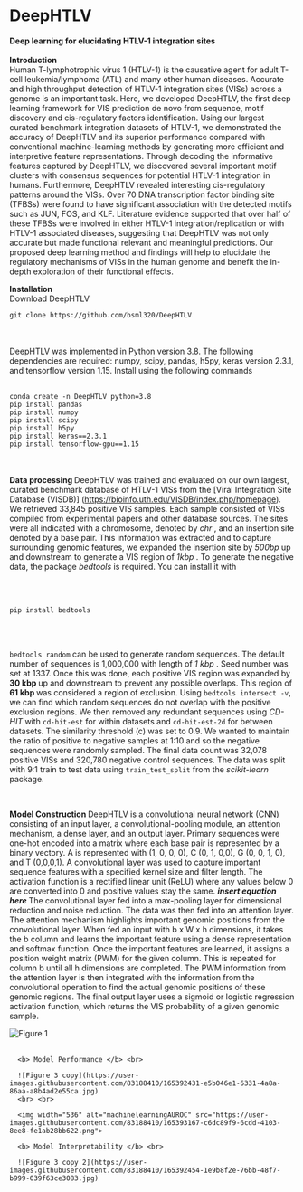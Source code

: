 # DeepHTLV
<b> Deep learning for elucidating HTLV-1 integration sites </b> <br>
<br>
<b> Introduction </b> <br>
Human T-lymphotrophic virus 1 (HTLV-1) is the causative agent for adult T-cell leukemia/lymphoma (ATL) and many other human diseases. Accurate and high throughput detection of HTLV-1 integration sites (VISs) across a genome is an important task. Here, we developed DeepHTLV, the first deep learning framework for VIS prediction de novo from sequence, motif discovery and cis-regulatory factors identification. Using our largest curated benchmark integration datasets of HTLV-1, we demonstrated the accuracy of DeepHTLV and its superior performance compared with conventional machine-learning methods by generating more efficient and interpretive feature representations. Through decoding the informative features captured by DeepHTLV, we discovered several important motif clusters with consensus sequences for potential HTLV-1 integration in humans. Furthermore, DeepHTLV revealed interesting cis-regulatory patterns around the VISs. Over 70 DNA transcription factor binding site (TFBSs) were found to have significant association with the detected motifs such as JUN, FOS, and KLF. Literature evidence supported that over half of these TFBSs were involved in either HTLV-1 integration/replication or with HTLV-1 associated diseases, suggesting that DeepHTLV was not only accurate but made functional relevant and meaningful predictions. Our proposed deep learning method and findings will help to elucidate the regulatory mechanisms of VISs in the human genome and benefit the in-depth exploration of their functional effects.
<p>
<b> Installation </b> <br>
Download DeepHTLV <br>
  
```
git clone https://github.com/bsml320/DeepHTLV
``` 
  
  <br><br>
DeepHTLV was implemented in Python version 3.8. The following dependencies are required: numpy, scipy, pandas, h5py, keras version 2.3.1, and tensorflow version 1.15. Install using the following commands <br><br>
  
  ```
 conda create -n DeepHTLV python=3.8
 pip install pandas
 pip install numpy
 pip install scipy
 pip install h5py
 pip install keras==2.3.1
 pip install tensorflow-gpu==1.15
  ``` 
  
  <br><br>
 <b> Data processing </b>
 DeepHTLV was trained and evaluated on our own largest, curated benchmark database of HTLV-1 VISs from the [Viral Integration Site Database (VISDB)] (https://bioinfo.uth.edu/VISDB/index.php/homepage). We retrieved 33,845 positive VIS samples. Each sample consisted of VISs compiled from experimental papers and other database sources. The sites were all indicated with a chromosome, denoted by <i> chr </i>, and an insertion site denoted by a base pair. This information was extracted and to capture surrounding genomic features, we expanded the insertion site by <i> 500bp </i> up and downstream to generate a VIS region of <i> 1kbp </i>. To generate the negative data, the package <i> bedtools </i> is required. You can install it with <p> <br><br>
  ```
  pip install bedtools
  ```
  
  <br><br>
  
  `bedtools random` can be used to generate random sequences. The default number of sequences is 1,000,000 with length of <i> 1 kbp </i>. Seed number was set at 1337. Once this was done, each positive VIS region was expanded by <b> 30 kbp </b> up and downstream to prevent any possible overlaps. This region of <b> 61 kbp </b> was considered a region of exclusion. Using `bedtools intersect -v`, we can find which random sequences do not overlap with the positive exclusion regions. We then removed any redundant sequences using <i> CD-HIT </i> with `cd-hit-est` for within datasets and `cd-hit-est-2d` for between datasets. The similarity threshold (c) was set to 0.9. We wanted to maintain the ratio of positive to negative samples at 1:10 and so the negative sequences were randomly sampled. The final data count was 32,078 positive VISs and 320,780 negative control sequences. The data was split with 9:1 train to test data using `train_test_split` from the <i> scikit-learn </i> package. <p>
<br>

<b> Model Construction </b>
    DeepHTLV is a convolutional neural network (CNN) consisting of an input layer, a convolutional-pooling module, an attention mechanism, a dense layer, and an output layer. Primary sequences were one-hot encoded into a matrix where each base pair is represented by a binary vectory. A is represented with (1, 0, 0, 0), C (0, 1, 0,0), G (0, 0, 1, 0), and T (0,0,0,1). A convolutional layer was used to capture important sequence features with a specified kernel size and filter length. The activation function is a rectified linear unit (ReLU) where any values below 0 are converted into 0 and positive values stay the same. <i> <b> insert equation here </b></i> The convolutional layer fed into a max-pooling layer for dimensional reduction and noise reduction. The data was then fed into an attention layer. The attention mechanism highlights important genomic positions from the convolutional layer. When fed an input with b x W x h dimensions, it takes the b column and learns the important feature using a dense representation and softmax function. Once the important features are learned, it assigns a position weight matrix (PWM) for the given column. This is repeated for column b until all h dimensions are completed. The PWM information from the attention layer is then integrated with the information from the convolutional operation to find the actual genomic positions of these genomic regions. The final output layer uses a sigmoid or logistic regression activation function, which returns the VIS probability of a given genomic sample. <p>
      ![Figure 1](https://user-images.githubusercontent.com/83188410/165390366-24cc4aa7-fcec-409c-9452-bce2a401d04a.jpg)
<br><br>

      <b> Model Performance </b> <br>
      
      ![Figure 3 copy](https://user-images.githubusercontent.com/83188410/165392431-e5b046e1-6331-4a8a-86aa-a8b4ad2e55ca.jpg) 
      <br> <br>
      
      <img width="536" alt="machinelearningAUROC" src="https://user-images.githubusercontent.com/83188410/165393167-c6dc89f9-6cdd-4103-8ee8-fe1ab28bb622.png">

      <b> Model Interpretability </b> <br>
      
      ![Figure 3 copy 2](https://user-images.githubusercontent.com/83188410/165392454-1e9b8f2e-76bb-48f7-b999-039f63ce3083.jpg)


      
